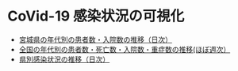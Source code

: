 # CoVid-19 感染状況の可視化

- [宮城県の年代別の患者数・入院数の推移（日次）](Miyagi_patients_daily.md)
- [全国の年代別の患者数・死亡数・入院数・重症数の推移(ほぼ週次）](Japan_patients_weekly.md)
- [県別感染状況の推移（日次）](Japan_cases_daily.md)

